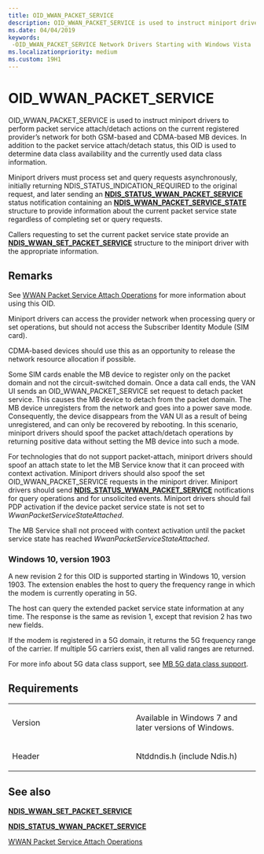 ```yaml
---
title: OID_WWAN_PACKET_SERVICE
description: OID_WWAN_PACKET_SERVICE is used to instruct miniport drivers to perform packet service attach/detach actions on the current registered provider’s network for both GSM-based and CDMA-based MB devices.
ms.date: 04/04/2019
keywords: 
 -OID_WWAN_PACKET_SERVICE Network Drivers Starting with Windows Vista
ms.localizationpriority: medium
ms.custom: 19H1
---
```


# OID\_WWAN\_PACKET\_SERVICE


OID\_WWAN\_PACKET\_SERVICE is used to instruct miniport drivers to perform packet service attach/detach actions on the current registered provider’s network for both GSM-based and CDMA-based MB devices. In addition to the packet service attach/detach status, this OID is used to determine data class availability and the currently used data class information.

Miniport drivers must process set and query requests asynchronously, initially returning NDIS\_STATUS\_INDICATION\_REQUIRED to the original request, and later sending an [**NDIS\_STATUS\_WWAN\_PACKET\_SERVICE**](ndis-status-wwan-packet-service.md) status notification containing an [**NDIS\_WWAN\_PACKET\_SERVICE\_STATE**](/windows-hardware/drivers/ddi/ndiswwan/ns-ndiswwan-_ndis_wwan_packet_service_state) structure to provide information about the current packet service state regardless of completing set or query requests.

Callers requesting to set the current packet service state provide an [**NDIS\_WWAN\_SET\_PACKET\_SERVICE**](/windows-hardware/drivers/ddi/ndiswwan/ns-ndiswwan-_ndis_wwan_set_packet_service) structure to the miniport driver with the appropriate information.

Remarks
-------

See [WWAN Packet Service Attach Operations](./mb-packet-service-attach-operations.md) for more information about using this OID.

Miniport drivers can access the provider network when processing query or set operations, but should not access the Subscriber Identity Module (SIM card).

CDMA-based devices should use this as an opportunity to release the network resource allocation if possible.

Some SIM cards enable the MB device to register only on the packet domain and not the circuit-switched domain. Once a data call ends, the VAN UI sends an OID\_WWAN\_PACKET\_SERVICE set request to detach packet service. This causes the MB device to detach from the packet domain. The MB device unregisters from the network and goes into a power save mode. Consequently, the device disappears from the VAN UI as a result of being unregistered, and can only be recovered by rebooting. In this scenario, miniport drivers should spoof the packet attach/detach operations by returning positive data without setting the MB device into such a mode.

For technologies that do not support packet-attach, miniport drivers should spoof an attach state to let the MB Service know that it can proceed with context activation. Miniport drivers should also spoof the set OID\_WWAN\_PACKET\_SERVICE requests in the miniport driver. Miniport drivers should send [**NDIS\_STATUS\_WWAN\_PACKET\_SERVICE**](ndis-status-wwan-packet-service.md) notifications for query operations and for unsolicited events. Miniport drivers should fail PDP activation if the device packet service state is not set to *WwanPacketServiceStateAttached*.

The MB Service shall not proceed with context activation until the packet service state has reached *WwanPacketServiceStateAttached*.

### Windows 10, version 1903

A new revision 2 for this OID is supported starting in Windows 10, version 1903. The extension enables the host to query the frequency range in which the modem is currently operating in 5G.

The host can query the extended packet service state information at any time. The response is the same as revision 1, except that revision 2 has two new fields.

If the modem is registered in a 5G domain, it returns the 5G frequency range of the carrier. If multiple 5G carriers exist, then all valid ranges are returned.

For more info about 5G data class support, see [MB 5G data class support](./mb-5g-operations-overview.md).

Requirements
------------

<table>
<colgroup>
<col width="50%" />
<col width="50%" />
</colgroup>
<tbody>
<tr class="odd">
<td><p>Version</p></td>
<td><p>Available in Windows 7 and later versions of Windows.</p></td>
</tr>
<tr class="even">
<td><p>Header</p></td>
<td>Ntddndis.h (include Ndis.h)</td>
</tr>
</tbody>
</table>

## See also


[**NDIS\_WWAN\_SET\_PACKET\_SERVICE**](/windows-hardware/drivers/ddi/ndiswwan/ns-ndiswwan-_ndis_wwan_set_packet_service)

[**NDIS\_STATUS\_WWAN\_PACKET\_SERVICE**](ndis-status-wwan-packet-service.md)

[WWAN Packet Service Attach Operations](./mb-packet-service-attach-operations.md)

